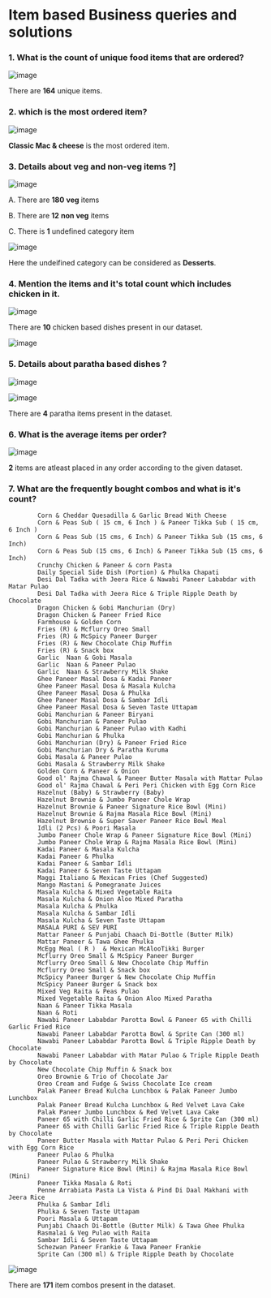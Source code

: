 # Item based Business queries and solutions

### 1. What is the count of unique food items that are ordered?

![image](https://github.com/deva-246/DataAnalysis-on-Realtime-Swiggydata-using-SQL/assets/75877347/346ed1bb-bd47-49c6-abb0-846db72a123b)

There are **164** unique items.

### 2. which is the most ordered item?

![image](https://github.com/deva-246/DataAnalysis-on-Realtime-Swiggydata-using-SQL/assets/75877347/904183ae-65df-450f-9a2b-cff0286ab5ce)

**Classic Mac & cheese** is the most ordered item.

### 3. Details about veg and non-veg items ?]

![image](https://github.com/deva-246/DataAnalysis-on-Realtime-Swiggydata-using-SQL/assets/75877347/1d20611a-59bf-4150-8f90-55e9010491af)

A. There are **180** **veg** items

B. There are **12** **non veg** items

C. There is **1** undefined category item

            
![image](https://github.com/deva-246/DataAnalysis-on-Realtime-Swiggydata-using-SQL/assets/75877347/1c9b902b-6a2d-4b74-8a3c-5aa2e52240b2)

Here the undeifined category can be considered as **Desserts**.

### 4. Mention the items and it's total count which includes chicken in it.

![image](https://github.com/deva-246/DataAnalysis-on-Realtime-Swiggydata-using-SQL/assets/75877347/c45d0dcc-21f6-42c1-b5ce-ea6140ca8ec0)

There are **10** chicken based dishes present in our dataset.

![image](https://github.com/deva-246/DataAnalysis-on-Realtime-Swiggydata-using-SQL/assets/75877347/864e7061-b8c3-452d-914b-b899b4452d8f)

### 5. Details about paratha based dishes ?

![image](https://github.com/deva-246/DataAnalysis-on-Realtime-Swiggydata-using-SQL/assets/75877347/0a48bd2a-4031-40ef-8afb-6398f46be423)

![image](https://github.com/deva-246/DataAnalysis-on-Realtime-Swiggydata-using-SQL/assets/75877347/216046de-3882-4319-9dbb-f442a9377ed1)

There are **4** paratha items present in the dataset.

### 6. What is the average items per order?

![image](https://github.com/deva-246/DataAnalysis-on-Realtime-Swiggydata-using-SQL/assets/75877347/fd0c8100-6aca-4b62-8f2e-a711da86ddfc)

**2** items are atleast placed in any order according to the given dataset.

### 7. What are the frequently bought combos and what is it's count?

            Corn & Cheddar Quesadilla & Garlic Bread With Cheese
            Corn & Peas Sub ( 15 cm, 6 Inch ) & Paneer Tikka Sub ( 15 cm, 6 Inch )
            Corn & Peas Sub (15 cms, 6 Inch) & Paneer Tikka Sub (15 cms, 6 Inch)
            Corn & Peas Sub (15 cms, 6 Inch) & Paneer Tikka Sub (15 cms, 6 Inch)
            Crunchy Chicken & Paneer & corn Pasta
            Daily Special Side Dish (Portion) & Phulka Chapati
            Desi Dal Tadka with Jeera Rice & Nawabi Paneer Lababdar with Matar Pulao
            Desi Dal Tadka with Jeera Rice & Triple Ripple Death by Chocolate
            Dragon Chicken & Gobi Manchurian (Dry)
            Dragon Chicken & Paneer Fried Rice
            Farmhouse & Golden Corn
            Fries (R) & Mcflurry Oreo Small
            Fries (R) & McSpicy Paneer Burger
            Fries (R) & New Chocolate Chip Muffin
            Fries (R) & Snack box
            Garlic  Naan & Gobi Masala
            Garlic  Naan & Paneer Pulao
            Garlic  Naan & Strawberry Milk Shake
            Ghee Paneer Masal Dosa & Kadai Paneer
            Ghee Paneer Masal Dosa & Masala Kulcha
            Ghee Paneer Masal Dosa & Phulka
            Ghee Paneer Masal Dosa & Sambar Idli
            Ghee Paneer Masal Dosa & Seven Taste Uttapam
            Gobi Manchurian & Paneer Biryani
            Gobi Manchurian & Paneer Pulao
            Gobi Manchurian & Paneer Pulao with Kadhi
            Gobi Manchurian & Phulka
            Gobi Manchurian (Dry) & Paneer Fried Rice
            Gobi Manchurian Dry & Paratha Kuruma
            Gobi Masala & Paneer Pulao
            Gobi Masala & Strawberry Milk Shake
            Golden Corn & Paneer & Onion
            Good ol' Rajma Chawal & Paneer Butter Masala with Mattar Pulao
            Good ol' Rajma Chawal & Peri Peri Chicken with Egg Corn Rice
            Hazelnut (Baby) & Strawberry (Baby)
            Hazelnut Brownie & Jumbo Paneer Chole Wrap
            Hazelnut Brownie & Paneer Signature Rice Bowl (Mini)
            Hazelnut Brownie & Rajma Masala Rice Bowl (Mini)
            Hazelnut Brownie & Super Saver Paneer Rice Bowl Meal
            Idli (2 Pcs) & Poori Masala
            Jumbo Paneer Chole Wrap & Paneer Signature Rice Bowl (Mini)
            Jumbo Paneer Chole Wrap & Rajma Masala Rice Bowl (Mini)
            Kadai Paneer & Masala Kulcha
            Kadai Paneer & Phulka
            Kadai Paneer & Sambar Idli
            Kadai Paneer & Seven Taste Uttapam
            Maggi Italiano & Mexican Fries (Chef Suggested)
            Mango Mastani & Pomegranate Juices
            Masala Kulcha & Mixed Vegetable Raita
            Masala Kulcha & Onion Aloo Mixed Paratha
            Masala Kulcha & Phulka
            Masala Kulcha & Sambar Idli
            Masala Kulcha & Seven Taste Uttapam
            MASALA PURI & SEV PURI
            Mattar Paneer & Punjabi Chaach Di-Bottle (Butter Milk)
            Mattar Paneer & Tawa Ghee Phulka
            McEgg Meal ( R )  & Mexican McAlooTikki Burger          
            Mcflurry Oreo Small & McSpicy Paneer Burger
            Mcflurry Oreo Small & New Chocolate Chip Muffin
            Mcflurry Oreo Small & Snack box
            McSpicy Paneer Burger & New Chocolate Chip Muffin
            McSpicy Paneer Burger & Snack box
            Mixed Veg Raita & Peas Pulao 
            Mixed Vegetable Raita & Onion Aloo Mixed Paratha
            Naan & Paneer Tikka Masala
            Naan & Roti
            Nawabi Paneer Lababdar Parotta Bowl & Paneer 65 with Chilli Garlic Fried Rice
            Nawabi Paneer Lababdar Parotta Bowl & Sprite Can (300 ml)
            Nawabi Paneer Lababdar Parotta Bowl & Triple Ripple Death by Chocolate
            Nawabi Paneer Lababdar with Matar Pulao & Triple Ripple Death by Chocolate
            New Chocolate Chip Muffin & Snack box
            Oreo Brownie & Trio of Chocolate Jar
            Oreo Cream and Fudge & Swiss Chocolate Ice cream
            Palak Paneer Bread Kulcha Lunchbox & Palak Paneer Jumbo Lunchbox
            Palak Paneer Bread Kulcha Lunchbox & Red Velvet Lava Cake
            Palak Paneer Jumbo Lunchbox & Red Velvet Lava Cake
            Paneer 65 with Chilli Garlic Fried Rice & Sprite Can (300 ml)
            Paneer 65 with Chilli Garlic Fried Rice & Triple Ripple Death by Chocolate
            Paneer Butter Masala with Mattar Pulao & Peri Peri Chicken with Egg Corn Rice
            Paneer Pulao & Phulka
            Paneer Pulao & Strawberry Milk Shake
            Paneer Signature Rice Bowl (Mini) & Rajma Masala Rice Bowl (Mini)
            Paneer Tikka Masala & Roti
            Penne Arrabiata Pasta La Vista & Pind Di Daal Makhani with Jeera Rice
            Phulka & Sambar Idli
            Phulka & Seven Taste Uttapam
            Poori Masala & Uttapam
            Punjabi Chaach Di-Bottle (Butter Milk) & Tawa Ghee Phulka
            Rasmalai & Veg Pulao with Raita
            Sambar Idli & Seven Taste Uttapam
            Schezwan Paneer Frankie & Tawa Paneer Frankie
            Sprite Can (300 ml) & Triple Ripple Death by Chocolate

![image](https://github.com/deva-246/DataAnalysis-on-Realtime-Swiggydata-using-SQL/assets/75877347/b8180518-8303-4060-83fd-7a3b868a986a)

There are **171** item combos present in the dataset.

